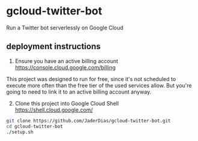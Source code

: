# gcloud-twitter-bot
Run a Twitter bot serverlessly on Google Cloud

## deployment instructions

1. Ensure you have an active billing account https://console.cloud.google.com/billing

This project was designed to run for free, since it's not scheduled to execute more often than the free tier of the used services allow. But you're going to need to link it to an active billing account anyway.

2. Clone this project into Google Cloud Shell https://shell.cloud.google.com/

```bash
git clone https://github.com/JaderDias/gcloud-twitter-bot.git
cd gcloud-twitter-bot
./setup.sh
```